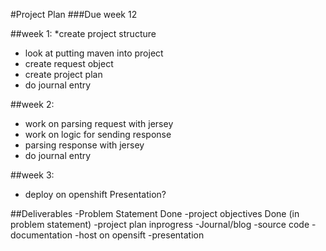 #Project Plan
###Due week 12

##week 1:
*create project structure
* look at putting maven into project
* create request object
* create project plan
* do journal entry

##week 2:
* work on parsing request with jersey
* work on logic for sending response
* parsing response with jersey
* do journal entry

##week 3:
* deploy on openshift
Presentation?



##Deliverables
	-Problem Statement  Done
	-project objectives  Done (in problem statement)
	-project plan  inprogress
	-Journal/blog
	-source code
	-documentation
	-host on opensift
	-presentation
